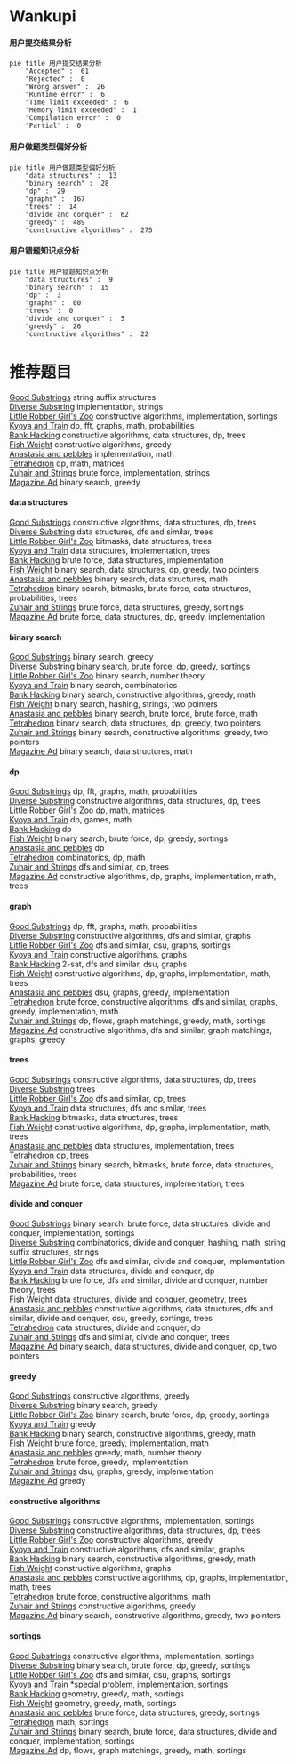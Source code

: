 # Wankupi
<!-- tabs:start -->
#### **用户提交结果分析**

```mermaid
pie title 用户提交结果分析
    "Accepted" :  61
    "Rejected" :  0
    "Wrong answer" :  26
    "Runtime error" :  6
    "Time limit exceeded" :  6
    "Memory limit exceeded" :  1
    "Compilation error" :  0
    "Partial" :  0
```
#### **用户做题类型偏好分析**

```mermaid
pie title 用户做题类型偏好分析
    "data structures" :  13
    "binary search" :  28
    "dp" :  29
    "graphs" :  167
    "trees" :  14
    "divide and conquer" :  62
    "greedy" :  489
    "constructive algorithms" :  275
```
#### **用户错题知识点分析**

```mermaid
pie title 用户错题知识点分析
    "data structures" :  9
    "binary search" :  15
    "dp" :  3
    "graphs" :  00
    "trees" :  0
    "divide and conquer" :  5
    "greedy" :  26
    "constructive algorithms" :  22
```
<!-- tabs:end -->
# 推荐题目
[Good Substrings](http://codeforces.com/problemset/problem/316/G3)		string suffix structures		  
[Diverse Substring](http://codeforces.com/problemset/problem/1073/A)		implementation,
                        strings		  
[Little Robber Girl's Zoo](http://codeforces.com/problemset/problem/686/B)		constructive algorithms,
                        implementation,
                        sortings		  
[Kyoya and Train](http://codeforces.com/problemset/problem/553/E)		dp,
                        fft,
                        graphs,
                        math,
                        probabilities		  
[Bank Hacking](http://codeforces.com/problemset/problem/796/C)		constructive algorithms,
                        data structures,
                        dp,
                        trees		  
[Fish Weight](http://codeforces.com/problemset/problem/297/B)		constructive algorithms,
                        greedy		  
[Anastasia and pebbles](http://codeforces.com/problemset/problem/789/A)		implementation,
                        math		  
[Tetrahedron](http://codeforces.com/problemset/problem/166/E)		dp,
                        math,
                        matrices		  
[Zuhair and Strings](http://codeforces.com/problemset/problem/1105/B)		brute force,
                        implementation,
                        strings		  
[Magazine Ad](http://codeforces.com/problemset/problem/803/D)		binary search,
                        greedy		  
<!-- tabs:start -->
#### **data structures**
[Good Substrings](http://codeforces.com/problemset/problem/796/C)		constructive algorithms,
                        data structures,
                        dp,
                        trees		  
[Diverse Substring](http://codeforces.com/problemset/problem/176/E)		data structures,
                        dfs and similar,
                        trees		  
[Little Robber Girl's Zoo](http://codeforces.com/problemset/problem/877/E)		bitmasks,
                        data structures,
                        trees		  
[Kyoya and Train](https://codeforces.com/contest/1150/problem/E)		data structures,
                        implementation,
                        trees		  
[Bank Hacking](http://codeforces.com/problemset/problem/1290/A)		brute force,
                        data structures,
                        implementation		  
[Fish Weight](http://codeforces.com/problemset/problem/1492/C)		binary search,
                        data structures,
                        dp,
                        greedy,
                        two pointers		  
[Anastasia and pebbles](http://codeforces.com/problemset/problem/1490/G)		binary search,
                        data structures,
                        math		  
[Tetrahedron](http://codeforces.com/problemset/problem/1479/D)		binary search,
                        bitmasks,
                        brute force,
                        data structures,
                        probabilities,
                        trees		  
[Zuhair and Strings](http://codeforces.com/problemset/problem/1497/A)		brute force,
                        data structures,
                        greedy,
                        sortings		  
[Magazine Ad](http://codeforces.com/problemset/problem/1491/C)		brute force,
                        data structures,
                        dp,
                        greedy,
                        implementation		  
#### **binary search**
[Good Substrings](http://codeforces.com/problemset/problem/803/D)		binary search,
                        greedy		  
[Diverse Substring](http://codeforces.com/problemset/problem/830/A)		binary search,
                        brute force,
                        dp,
                        greedy,
                        sortings		  
[Little Robber Girl's Zoo](http://codeforces.com/problemset/problem/16/C)		binary search,
                        number theory		  
[Kyoya and Train](http://codeforces.com/problemset/problem/201/E)		binary search,
                        combinatorics		  
[Bank Hacking](https://codeforces.com/contest/807/problem/E)		binary search,
                        constructive algorithms,
                        greedy,
                        math		  
[Fish Weight](http://codeforces.com/problemset/problem/444/D)		binary search,
                        hashing,
                        strings,
                        two pointers		  
[Anastasia and pebbles](http://codeforces.com/problemset/problem/1490/C)		binary search,
                        brute force,
                        brute force,
                        math		  
[Tetrahedron](http://codeforces.com/problemset/problem/1492/C)		binary search,
                        data structures,
                        dp,
                        greedy,
                        two pointers		  
[Zuhair and Strings](http://codeforces.com/problemset/problem/1463/D)		binary search,
                        constructive algorithms,
                        greedy,
                        two pointers		  
[Magazine Ad](http://codeforces.com/problemset/problem/1490/G)		binary search,
                        data structures,
                        math		  
#### **dp**
[Good Substrings](http://codeforces.com/problemset/problem/553/E)		dp,
                        fft,
                        graphs,
                        math,
                        probabilities		  
[Diverse Substring](http://codeforces.com/problemset/problem/796/C)		constructive algorithms,
                        data structures,
                        dp,
                        trees		  
[Little Robber Girl's Zoo](http://codeforces.com/problemset/problem/166/E)		dp,
                        math,
                        matrices		  
[Kyoya and Train](http://codeforces.com/problemset/problem/87/C)		dp,
                        games,
                        math		  
[Bank Hacking](http://codeforces.com/problemset/problem/10/D)		dp		  
[Fish Weight](http://codeforces.com/problemset/problem/830/A)		binary search,
                        brute force,
                        dp,
                        greedy,
                        sortings		  
[Anastasia and pebbles](http://codeforces.com/problemset/problem/204/D)		dp		  
[Tetrahedron](http://codeforces.com/problemset/problem/1027/E)		combinatorics,
                        dp,
                        math		  
[Zuhair and Strings](http://codeforces.com/problemset/problem/1065/F)		dfs and similar,
                        dp,
                        trees		  
[Magazine Ad](http://codeforces.com/problemset/problem/830/E)		constructive algorithms,
                        dp,
                        graphs,
                        implementation,
                        math,
                        trees		  
#### **graph**
[Good Substrings](http://codeforces.com/problemset/problem/553/E)		dp,
                        fft,
                        graphs,
                        math,
                        probabilities		  
[Diverse Substring](http://codeforces.com/problemset/problem/901/D)		constructive algorithms,
                        dfs and similar,
                        graphs		  
[Little Robber Girl's Zoo](http://codeforces.com/problemset/problem/1242/B)		dfs and similar,
                        dsu,
                        graphs,
                        sortings		  
[Kyoya and Train](https://codeforces.com/contest/1496/problem/E)		constructive algorithms,
                        graphs		  
[Bank Hacking](http://codeforces.com/problemset/problem/228/E)		2-sat,
                        dfs and similar,
                        dsu,
                        graphs		  
[Fish Weight](http://codeforces.com/problemset/problem/830/E)		constructive algorithms,
                        dp,
                        graphs,
                        implementation,
                        math,
                        trees		  
[Anastasia and pebbles](http://codeforces.com/problemset/problem/723/F)		dsu,
                        graphs,
                        greedy,
                        implementation		  
[Tetrahedron](http://codeforces.com/problemset/problem/1487/C)		brute force,
                        constructive algorithms,
                        dfs and similar,
                        graphs,
                        greedy,
                        implementation,
                        math		  
[Zuhair and Strings](http://codeforces.com/problemset/problem/1437/C)		dp,
                        flows,
                        graph matchings,
                        greedy,
                        math,
                        sortings		  
[Magazine Ad](http://codeforces.com/problemset/problem/1470/D)		constructive algorithms,
                        dfs and similar,
                        graph matchings,
                        graphs,
                        greedy		  
#### **trees**
[Good Substrings](http://codeforces.com/problemset/problem/796/C)		constructive algorithms,
                        data structures,
                        dp,
                        trees		  
[Diverse Substring](http://codeforces.com/problemset/problem/1188/A1)		trees		  
[Little Robber Girl's Zoo](http://codeforces.com/problemset/problem/1065/F)		dfs and similar,
                        dp,
                        trees		  
[Kyoya and Train](http://codeforces.com/problemset/problem/176/E)		data structures,
                        dfs and similar,
                        trees		  
[Bank Hacking](http://codeforces.com/problemset/problem/877/E)		bitmasks,
                        data structures,
                        trees		  
[Fish Weight](http://codeforces.com/problemset/problem/830/E)		constructive algorithms,
                        dp,
                        graphs,
                        implementation,
                        math,
                        trees		  
[Anastasia and pebbles](https://codeforces.com/contest/1150/problem/E)		data structures,
                        implementation,
                        trees		  
[Tetrahedron](http://codeforces.com/problemset/problem/512/D)		dp,
                        trees		  
[Zuhair and Strings](http://codeforces.com/problemset/problem/1479/D)		binary search,
                        bitmasks,
                        brute force,
                        data structures,
                        probabilities,
                        trees		  
[Magazine Ad](http://codeforces.com/problemset/problem/1511/C)		brute force,
                        data structures,
                        implementation,
                        trees		  
#### **divide and conquer**
[Good Substrings](http://codeforces.com/problemset/problem/1461/D)		binary search,
                        brute force,
                        data structures,
                        divide and conquer,
                        implementation,
                        sortings		  
[Diverse Substring](http://codeforces.com/problemset/problem/1466/G)		combinatorics,
                        divide and conquer,
                        hashing,
                        math,
                        string suffix structures,
                        strings		  
[Little Robber Girl's Zoo](http://codeforces.com/problemset/problem/1490/D)		dfs and similar,
                        divide and conquer,
                        implementation		  
[Kyoya and Train](https://codeforces.com/contest/1483/problem/C)		data structures,
                        divide and conquer,
                        dp		  
[Bank Hacking](http://codeforces.com/problemset/problem/1491/E)		brute force,
                        dfs and similar,
                        divide and conquer,
                        number theory,
                        trees		  
[Fish Weight](http://codeforces.com/problemset/problem/1303/G)		data structures,
                        divide and conquer,
                        geometry,
                        trees		  
[Anastasia and pebbles](http://codeforces.com/problemset/problem/1494/D)		constructive algorithms,
                        data structures,
                        dfs and similar,
                        divide and conquer,
                        dsu,
                        greedy,
                        sortings,
                        trees		  
[Tetrahedron](http://codeforces.com/problemset/problem/1482/E)		data structures,
                        divide and conquer,
                        dp		  
[Zuhair and Strings](http://codeforces.com/problemset/problem/566/C)		dfs and similar,
                        divide and conquer,
                        trees		  
[Magazine Ad](http://codeforces.com/problemset/problem/1428/F)		binary search,
                        data structures,
                        divide and conquer,
                        dp,
                        two pointers		  
#### **greedy**
[Good Substrings](http://codeforces.com/problemset/problem/297/B)		constructive algorithms,
                        greedy		  
[Diverse Substring](http://codeforces.com/problemset/problem/803/D)		binary search,
                        greedy		  
[Little Robber Girl's Zoo](http://codeforces.com/problemset/problem/830/A)		binary search,
                        brute force,
                        dp,
                        greedy,
                        sortings		  
[Kyoya and Train](http://codeforces.com/problemset/problem/337/A)		greedy		  
[Bank Hacking](https://codeforces.com/contest/807/problem/E)		binary search,
                        constructive algorithms,
                        greedy,
                        math		  
[Fish Weight](http://codeforces.com/problemset/problem/1471/B)		brute force,
                        greedy,
                        implementation,
                        math		  
[Anastasia and pebbles](http://codeforces.com/problemset/problem/1260/C)		greedy,
                        math,
                        number theory		  
[Tetrahedron](http://codeforces.com/problemset/problem/919/A)		brute force,
                        greedy,
                        implementation		  
[Zuhair and Strings](http://codeforces.com/problemset/problem/723/F)		dsu,
                        graphs,
                        greedy,
                        implementation		  
[Magazine Ad](http://codeforces.com/problemset/problem/1399/B)		greedy		  
#### **constructive algorithms**
[Good Substrings](http://codeforces.com/problemset/problem/686/B)		constructive algorithms,
                        implementation,
                        sortings		  
[Diverse Substring](http://codeforces.com/problemset/problem/796/C)		constructive algorithms,
                        data structures,
                        dp,
                        trees		  
[Little Robber Girl's Zoo](http://codeforces.com/problemset/problem/297/B)		constructive algorithms,
                        greedy		  
[Kyoya and Train](http://codeforces.com/problemset/problem/901/D)		constructive algorithms,
                        dfs and similar,
                        graphs		  
[Bank Hacking](https://codeforces.com/contest/807/problem/E)		binary search,
                        constructive algorithms,
                        greedy,
                        math		  
[Fish Weight](https://codeforces.com/contest/1496/problem/E)		constructive algorithms,
                        graphs		  
[Anastasia and pebbles](http://codeforces.com/problemset/problem/830/E)		constructive algorithms,
                        dp,
                        graphs,
                        implementation,
                        math,
                        trees		  
[Tetrahedron](http://codeforces.com/problemset/problem/1430/A)		brute force,
                        constructive algorithms,
                        math		  
[Zuhair and Strings](http://codeforces.com/problemset/problem/1493/A)		constructive algorithms,
                        greedy		  
[Magazine Ad](http://codeforces.com/problemset/problem/1463/D)		binary search,
                        constructive algorithms,
                        greedy,
                        two pointers		  
#### **sortings**
[Good Substrings](http://codeforces.com/problemset/problem/686/B)		constructive algorithms,
                        implementation,
                        sortings		  
[Diverse Substring](http://codeforces.com/problemset/problem/830/A)		binary search,
                        brute force,
                        dp,
                        greedy,
                        sortings		  
[Little Robber Girl's Zoo](http://codeforces.com/problemset/problem/1242/B)		dfs and similar,
                        dsu,
                        graphs,
                        sortings		  
[Kyoya and Train](http://codeforces.com/problemset/problem/291/A)		*special problem,
                        implementation,
                        sortings		  
[Bank Hacking](https://codeforces.com/contest/1496/problem/C)		geometry,
                        greedy,
                        math,
                        sortings		  
[Fish Weight](http://codeforces.com/problemset/problem/1495/A)		geometry,
                        greedy,
                        math,
                        sortings		  
[Anastasia and pebbles](http://codeforces.com/problemset/problem/1497/A)		brute force,
                        data structures,
                        greedy,
                        sortings		  
[Tetrahedron](http://codeforces.com/problemset/problem/1427/A)		math,
                        sortings		  
[Zuhair and Strings](http://codeforces.com/problemset/problem/1461/D)		binary search,
                        brute force,
                        data structures,
                        divide and conquer,
                        implementation,
                        sortings		  
[Magazine Ad](http://codeforces.com/problemset/problem/1437/C)		dp,
                        flows,
                        graph matchings,
                        greedy,
                        math,
                        sortings		  
<!-- tabs:end -->
